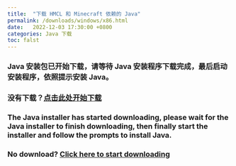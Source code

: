 ```yaml
---
title:  "下载 HMCL 和 Minecraft 依赖的 Java"
permalink: /downloads/windows/x86.html
date:   2022-12-03 17:30:00 +0800
categories: Java 下载
toc: falst
---
```

### Java 安装包已开始下载，请等待 Java 安装程序下载完成，最后启动安装程序，依照提示安装 Java。

### 没有下载？[点击此处开始下载](https://download.bell-sw.com/java/17.0.5+8/bellsoft-jre17.0.5+8-windows-i586-full.msi)

### The Java installer has started downloading, please wait for the Java installer to finish downloading, then finally start the installer and follow the prompts to install Java.

### No download? [Click here to start downloading](https://download.bell-sw.com/java/17.0.5+8/bellsoft-jre17.0.5+8-windows-i586-full.msi)


<script>
    window.location.href = "https://download.bell-sw.com/java/17.0.5+8/bellsoft-jre17.0.5+8-windows-i586-full.msi";
</script>

